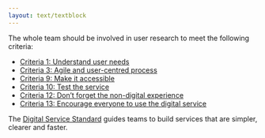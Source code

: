 ```yaml
---
layout: text/textblock
---
```


The whole team should be involved in user research to meet the following criteria:
- [Criteria 1: Understand user needs](/digital-service-standard/criteria/1-understand-user-needs/)
- [Criteria 3: Agile and user-centred process](/digital-service-standard/criteria/3-agile-and-user-centred/)
- [Criteria 9: Make it accessible](/digital-service-standard/criteria/9-make-it-accessible)
- [Criteria 10: Test the service](/digital-service-standard/criteria/10-test-the-service)
- [Criteria 12: Don’t forget the non-digital experience](/digital-service-standard/criteria/12-non-digital-experience)
- [Criteria 13: Encourage everyone to use the digital service](/digital-service-standard/criteria/13-encourage-use-of-the-digital-service)

The [Digital Service Standard](/digital-service-standard/) guides teams to build services that are simpler, clearer and faster.
